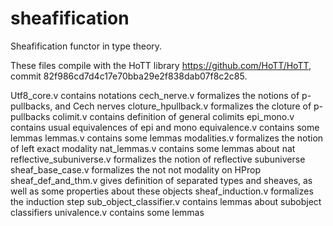 sheafification
==============

Sheafification functor in type theory.

These files compile with the HoTT library https://github.com/HoTT/HoTT, commit 82f986cd7d4c17e70bba29e2f838dab07f8c2c85.

Utf8_core.v contains notations
cech_nerve.v formalizes the notions of p-pullbacks, and Cech nerves
cloture_hpullback.v	formalizes the cloture of p-pullbacks
colimit.v contains definition of general colimits
epi_mono.v contains usual equivalences of epi and mono
equivalence.v contains some lemmas
lemmas.v contains some lemmas
modalities.v formalizes the notion of left exact modality
nat_lemmas.v contains some lemmas about nat
reflective_subuniverse.v formalizes the notion of reflective subuniverse
sheaf_base_case.v formalizes the not not modality on HProp
sheaf_def_and_thm.v gives definition of separated types and sheaves, as well as some properties about these objects
sheaf_induction.v formalizes the induction step
sub_object_classifier.v contains lemmas about subobject classifiers
univalence.v contains some lemmas
